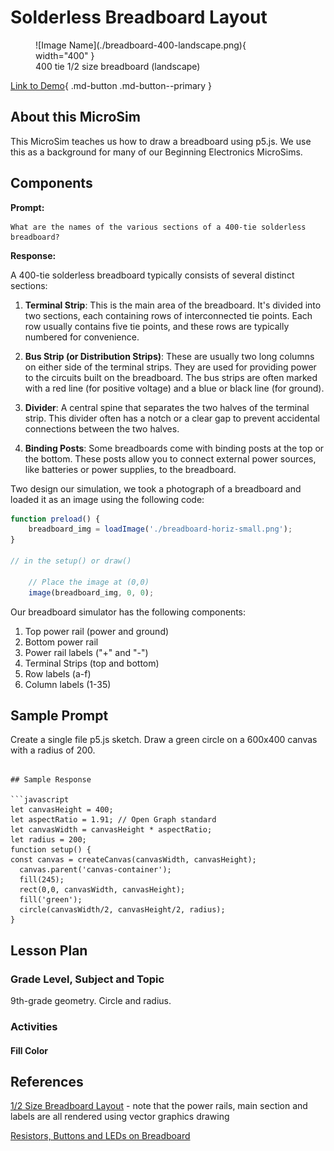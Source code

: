 # Solderless Breadboard Layout

<figure markdown>
   ![Image Name](./breadboard-400-landscape.png){ width="400" }
   <figcaption>400 tie 1/2 size breadboard (landscape)</figcaption>
</figure>

[Link to Demo](./template.html){ .md-button .md-button--primary }

## About this MicroSim

This MicroSim teaches us how to draw a breadboard using
p5.js.  We use this as a background for many of our
Beginning Electronics MicroSims.

## Components

**Prompt:**

```linenums="0"
What are the names of the various sections of a 400-tie solderless breadboard?
```

**Response:**

A 400-tie solderless breadboard typically consists of several distinct sections:

1.  **Terminal Strip**: This is the main area of the breadboard. It's divided into two sections, each containing rows of interconnected tie points. Each row usually contains five tie points, and these rows are typically numbered for convenience.

2.  **Bus Strip (or Distribution Strips)**: These are usually two long columns on either side of the terminal strips. They are used for providing power to the circuits built on the breadboard. The bus strips are often marked with a red line (for positive voltage) and a blue or black line (for ground).

3.  **Divider**: A central spine that separates the two halves of the terminal strip. This divider often has a notch or a clear gap to prevent accidental connections between the two halves.

4.  **Binding Posts**: Some breadboards come with binding posts at the top or the bottom. These posts allow you to connect external power sources, like batteries or power supplies, to the breadboard.

Two design our simulation, we took a photograph of a breadboard
and loaded it as an image using the following code:

```js
function preload() {
    breadboard_img = loadImage('./breadboard-horiz-small.png');
}

// in the setup() or draw()

    // Place the image at (0,0)
    image(breadboard_img, 0, 0);
```

Our breadboard simulator has the following components:

1. Top power rail (power and ground)
2. Bottom power rail
3. Power rail labels ("+" and "-")
4. Terminal Strips (top and bottom)
5. Row labels (a-f)
6. Column labels (1-35)

## Sample Prompt


Create a single file p5.js sketch.
Draw a green circle on a 600x400 canvas with a radius of 200.
```

## Sample Response

```javascript
let canvasHeight = 400;
let aspectRatio = 1.91; // Open Graph standard
let canvasWidth = canvasHeight * aspectRatio;
let radius = 200;
function setup() {
const canvas = createCanvas(canvasWidth, canvasHeight);
  canvas.parent('canvas-container');
  fill(245);
  rect(0,0, canvasWidth, canvasHeight);
  fill('green');
  circle(canvasWidth/2, canvasHeight/2, radius);
}
```

## Lesson Plan

### Grade Level, Subject and Topic

9th-grade geometry. Circle and radius.

### Activities

#### Fill Color

## References

[1/2 Size Breadboard Layout](https://editor.p5js.org/dmccreary/sketches/gZCJQoLdf) - note that the power rails, main section and labels are all rendered using vector graphics drawing

[Resistors, Buttons and LEDs on Breadboard](https://editor.p5js.org/dmccreary/sketches/6BlWx729A)